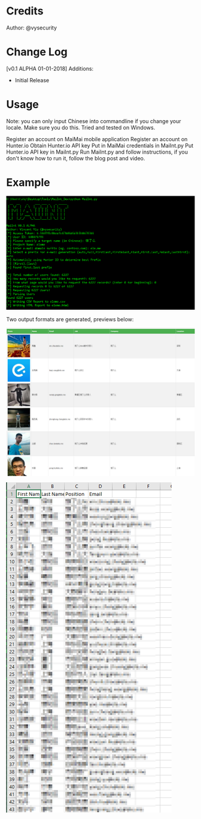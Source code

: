 # Credits

Author: @vysecurity

# Change Log

[v0.1 ALPHA 01-01-2018]
Additions:
* Initial Release

# Usage

Note: you can only input Chinese into commandline if you change your locale. Make sure you do this. Tried and tested on Windows.

Register an account on MaiMai mobile application
Register an account on Hunter.io
Obtain Hunter.io API key
Put in MaiMai credentials in MaiInt.py
Put Hunter.io API key in MaiInt.py
Run MaiInt.py and follow instructions, if you don't know how to run it, follow the blog post and video.

# Example

![alt text](images/tool-run.png "MaiInt Tool Run")

Two output formats are generated, previews below:

![alt text](images/html-report.png "MaiInt HTML Report Output")

![alt text](images/csv-report.png "MaiInt CSV Report Output")